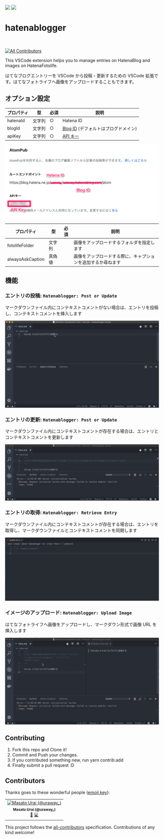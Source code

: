 [![](https://vsmarketplacebadge.apphb.com/version-short/uraway.hatenablogger.svg)](https://marketplace.visualstudio.com/items?itemName=uraway.hatenablogger)
[![](https://vsmarketplacebadge.apphb.com/downloads-short/uraway.hatenablogger.svg)](https://marketplace.visualstudio.com/items?itemName=uraway.hatenablogger)

# hatenablogger

[![<uraway>](https://circleci.com/gh/uraway/hatenablogger.svg?style=svg)](https://circleci.com/gh/uraway/hatenablogger)

[![All Contributors](https://img.shields.io/badge/all_contributors-1-orange.svg?style=flat-square)](#contributors)

This VSCode extension helps you to manage entries on HatenaBlog and images on HatenaFotolife.

はてなブログエントリーを VSCode から投稿・更新するための VSCode 拡張です。はてなフォトライフへ画像をアップロードすることもできます。

## オプション設定

| プロパティ | 型     | 必須 | 説明                                                                              |
| ---------- | ------ | ---- | --------------------------------------------------------------------------------- |
| hatenaId   | 文字列 | ○    | Hatena ID                                                                         |
| blogId     | 文字列 | ○    | [Blog ID](http://blog.hatena.ne.jp/my/config/detail) (デフォルトはブログドメイン) |
| apiKey     | 文字列 | ○    | [API キー](http://blog.hatena.ne.jp/my/config/detail)                             |

![](./images/api-key.png)

| プロパティ       | 型     | 必須 | 説明                                                         |
| ---------------- | ------ | ---- | ------------------------------------------------------------ |
| fotolifeFolder   | 文字列 |      | 画像をアップロードするフォルダを指定します                   |
| alwaysAskCaption | 真偽値 |      | 画像をアップロードする際に、キャプションを追加するか尋ねます |

## 機能

### エントリの投稿: `Hatenablogger: Post or Update`

マークダウンファイル内にコンテキストコメントがない場合は、エントリを投稿し、コンテキストコメントを挿入します

![post-entry](./images/post-entry.gif)

### エントリの更新: `Hatenablogger: Post or Update`

マークダウンファイル内にコンテキストコメントが存在する場合は、エントリとコンテキストコメントを更新します

![update-entry](./images/update-entry.gif)

### エントリの取得: `Hatenablogger: Retrieve Entry`

マークダウンファイル内にコンテキストコメントが存在する場合は、エントリを取得し、マークダウンファイルとコンテキストコメントを同期します

![retrieve-entry](./images/retrieve-entry.gif)

### イメージのアップロード: `Hatenablogger: Upload Image`

はてなフォトライフへ画像をアップロードし、マークダウン形式で画像 URL を挿入します

![upload-image](./images/upload-image.gif)

## Contributing

1. Fork this repo and Clone it!
2. Commit and Push your changes.
3. If you contributed something new, run yarn contrib:add <your GitHub username>
4. Finally submit a pull request :D

## Contributors

Thanks goes to these wonderful people ([emoji key](https://allcontributors.org/docs/en/emoji-key)):

<!-- ALL-CONTRIBUTORS-LIST:START - Do not remove or modify this section -->
<!-- prettier-ignore -->
<table><tr><td align="center"><a href="http://uraway.hatenablog.com/"><img src="https://avatars3.githubusercontent.com/u/15242484?v=4" width="100px;" alt="Masato Urai (@uraway_)"/><br /><sub><b>Masato Urai (@uraway_)</b></sub></a><br /><a href="https://github.com/uraway/hatenablogger/commits?author=uraway" title="Documentation">📖</a> <a href="https://github.com/uraway/hatenablogger/commits?author=uraway" title="Code">💻</a></td></tr></table>

<!-- ALL-CONTRIBUTORS-LIST:END -->

This project follows the [all-contributors](https://github.com/all-contributors/all-contributors) specification. Contributions of any kind welcome!
